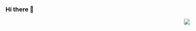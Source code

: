 ### Hi there 👋

<img align="right" src="https://github-readme-stats.vercel.app/api?username=chengya666&show_icons=true&icon_color=0366d6&text_color=24292e&bg_color=ffffff&hide_title=true" />

